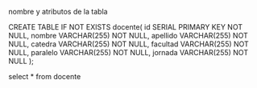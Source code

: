 
nombre y atributos de la tabla


CREATE TABLE IF NOT EXISTS docente(
id SERIAL PRIMARY KEY NOT NULL,
nombre VARCHAR(255) NOT NULL,
apellido VARCHAR(255) NOT NULL,
catedra VARCHAR(255) NOT NULL,
facultad VARCHAR(255) NOT NULL,
paralelo VARCHAR(255) NOT NULL,
jornada VARCHAR(255) NOT NULL
);

select * from docente